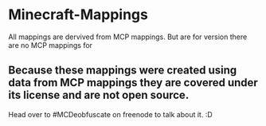 # Minecraft-Mappings
All mappings are dervived from MCP mappings. But are for version there are no MCP mappings for

## Because these mappings were created using data from MCP mappings they are covered under its license and are not open source.


Head over to #MCDeobfuscate on freenode to talk about it. :D

